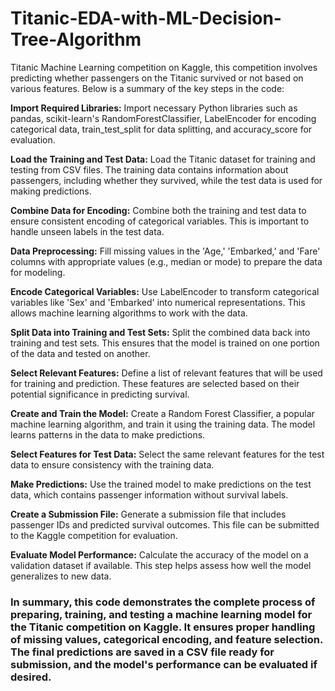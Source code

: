 # Titanic-EDA-with-ML-Decision-Tree-Algorithm

Titanic Machine Learning competition on Kaggle, this competition involves predicting whether passengers on the Titanic survived or not based on various features. Below is a summary of the key steps in the code:

**Import Required Libraries:** Import necessary Python libraries such as pandas, scikit-learn's RandomForestClassifier, LabelEncoder for encoding categorical data, train_test_split for data splitting, and accuracy_score for evaluation.

**Load the Training and Test Data:** Load the Titanic dataset for training and testing from CSV files. The training data contains information about passengers, including whether they survived, while the test data is used for making predictions.

**Combine Data for Encoding:** Combine both the training and test data to ensure consistent encoding of categorical variables. This is important to handle unseen labels in the test data.

**Data Preprocessing:** Fill missing values in the 'Age,' 'Embarked,' and 'Fare' columns with appropriate values (e.g., median or mode) to prepare the data for modeling.

**Encode Categorical Variables:** Use LabelEncoder to transform categorical variables like 'Sex' and 'Embarked' into numerical representations. This allows machine learning algorithms to work with the data.

**Split Data into Training and Test Sets:** Split the combined data back into training and test sets. This ensures that the model is trained on one portion of the data and tested on another.

**Select Relevant Features:** Define a list of relevant features that will be used for training and prediction. These features are selected based on their potential significance in predicting survival.

**Create and Train the Model:** Create a Random Forest Classifier, a popular machine learning algorithm, and train it using the training data. The model learns patterns in the data to make predictions.

**Select Features for Test Data:** Select the same relevant features for the test data to ensure consistency with the training data.

**Make Predictions:** Use the trained model to make predictions on the test data, which contains passenger information without survival labels.

**Create a Submission File:** Generate a submission file that includes passenger IDs and predicted survival outcomes. This file can be submitted to the Kaggle competition for evaluation.

**Evaluate Model Performance:** Calculate the accuracy of the model on a validation dataset if available. This step helps assess how well the model generalizes to new data.

### In summary, this code demonstrates the complete process of preparing, training, and testing a machine learning model for the Titanic competition on Kaggle. It ensures proper handling of missing values, categorical encoding, and feature selection. The final predictions are saved in a CSV file ready for submission, and the model's performance can be evaluated if desired.

